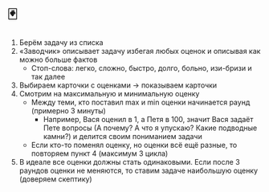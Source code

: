 # 🃏

1. Берём задачу из списка
2. «Заводчик» описывает задачу избегая любых оценок и описывая как можно больше фактов
    - Стоп-слова: легко, сложно, быстро, долго, больно, изи-бризи и так далее
4. Выбираем карточки с оценками → показываем карточки
5. Смотрим на максимальную и минимальную оценку
    - Между теми, кто поставил max и min оценки начинается раунд (примерно 3 минуты)
      - Например, Вася оценил в 1, а Петя в 100, значит Вася задаёт Пете вопросы (А почему? А что я упускаю? Какие подводные камни?) и делится своим пониманием задачи
    - Если кто-то поменял оценку, но оценки всё ещё разные, то повторяем пункт 4 (максимум 3 цикла)
6. В идеале все оценки должны стать одинаковыми. Если после 3 раундов оценки не меняются, то ставим задаче наибольшую оценку (доверяем скептику)

